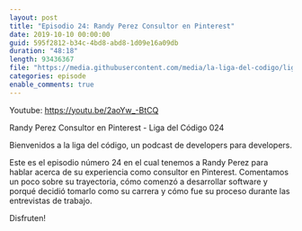 ```yaml
---
layout: post
title: "Episodio 24: Randy Perez Consultor en Pinterest"
date: 2019-10-10 00:00:00
guid: 595f2812-b34c-4bd8-abd8-1d09e16a09db
duration: "48:18"
length: 93436367
file: "https://media.githubusercontent.com/media/la-liga-del-codigo/ligadelcodigo/master/files/2019-10-10-randy-perez-pinterest.mp3"
categories: episode
enable_comments: true
---
```


Youtube: https://youtu.be/2aoYw_-BtCQ

Randy Perez Consultor en Pinterest - Liga del Código 024

Bienvenidos a la liga del código, un podcast de developers para developers.

Este es el episodio número 24 en el cual tenemos a Randy Perez para hablar acerca de su experiencia como consultor en Pinterest. Comentamos un poco sobre su trayectoria, cómo comenzó a desarrollar software y porqué decidió tomarlo como su carrera y cómo fue su proceso durante las entrevistas de trabajo.

Disfruten!

